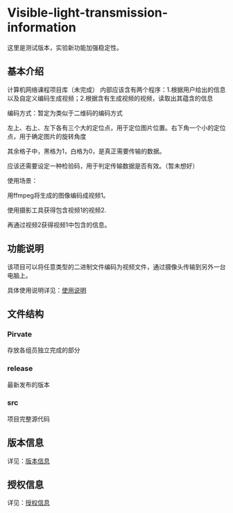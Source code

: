 # Visible-light-transmission-information

这里是测试版本，实验新功能加强稳定性。



## 基本介绍

计算机网络课程项目库（未完成）
内部应该含有两个程序：1.根据用户给出的信息以及自定义编码生成视频；2.根据含有生成视频的视频，读取出其蕴含的信息


编码方式：暂定为类似于二维码的编码方式

左上、右上、左下各有三个大的定位点，用于定位图片位置。右下角一个小的定位点，用于确定图片的旋转角度

其余格子中，黑格为1，白格为0，是真正需要传输的数据。

应该还需要设定一种检验码，用于判定传输数据是否有效。（暂未想好）

使用场景：

用ffmpeg将生成的图像编码成视频1。

使用摄影工具获得包含视频1的视频2.

再通过视频2获得视频1中包含的信息。

## 功能说明

该项目可以将任意类型的二进制文件编码为视频文件，通过摄像头传输到另外一台电脑上。

具体使用说明详见：[使用说明](https://github.com/facedawn/Visible-light-transmission-information/blob/main/src/readme.md)



## 文件结构

### Pirvate

存放各组员独立完成的部分

### release

最新发布的版本

### src

项目完整源代码



## 版本信息

详见：[版本信息](https://github.com/facedawn/Visible-light-transmission-information/blob/main/src/readme.md)



## 授权信息

详见：[授权信息](https://github.com/facedawn/Visible-light-transmission-information/blob/main/LICENSE)